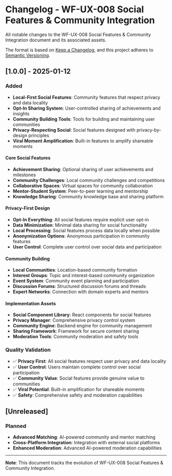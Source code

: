 # Changelog - WF-UX-008 Social Features & Community Integration

All notable changes to the WF-UX-008 Social Features & Community Integration document and its associated assets.

The format is based on [Keep a Changelog](https://keepachangelog.com/en/1.0.0/),
and this project adheres to [Semantic Versioning](https://semver.org/spec/v2.0.0.html).

## [1.0.0] - 2025-01-12

### Added
- **Local-First Social Features**: Community features that respect privacy and data locality
- **Opt-In Sharing System**: User-controlled sharing of achievements and insights
- **Community Building Tools**: Tools for building and maintaining user communities
- **Privacy-Respecting Social**: Social features designed with privacy-by-design principles
- **Viral Moment Amplification**: Built-in features to amplify shareable moments

#### Core Social Features
- **Achievement Sharing**: Optional sharing of user achievements and milestones
- **Community Challenges**: Local community challenges and competitions
- **Collaborative Spaces**: Virtual spaces for community collaboration
- **Mentor-Student System**: Peer-to-peer learning and mentorship
- **Knowledge Sharing**: Community knowledge base and sharing platform

#### Privacy-First Design
- **Opt-In Everything**: All social features require explicit user opt-in
- **Data Minimization**: Minimal data sharing for social functionality
- **Local Processing**: Social features process data locally when possible
- **Anonymization Options**: Anonymous participation in community features
- **User Control**: Complete user control over social data and participation

#### Community Building
- **Local Communities**: Location-based community formation
- **Interest Groups**: Topic and interest-based community organization
- **Event System**: Community event planning and participation
- **Discussion Forums**: Structured discussion forums and threads
- **Expert Networks**: Connection with domain experts and mentors

#### Implementation Assets
- **Social Component Library**: React components for social features
- **Privacy Manager**: Comprehensive privacy control system
- **Community Engine**: Backend engine for community management
- **Sharing Framework**: Framework for secure content sharing
- **Moderation Tools**: Community moderation and safety tools

### Quality Validation
- ✅ **Privacy First**: All social features respect user privacy and data locality
- ✅ **User Control**: Users maintain complete control over social participation
- ✅ **Community Value**: Social features provide genuine value to communities
- ✅ **Viral Potential**: Built-in amplification for shareable moments
- ✅ **Safety**: Comprehensive safety and moderation capabilities

## [Unreleased]

### Planned
- **Advanced Matching**: AI-powered community and mentor matching
- **Cross-Platform Integration**: Integration with external social platforms
- **Enhanced Moderation**: Advanced AI-powered moderation capabilities

---

**Note**: This document tracks the evolution of WF-UX-008 Social Features & Community Integration.
